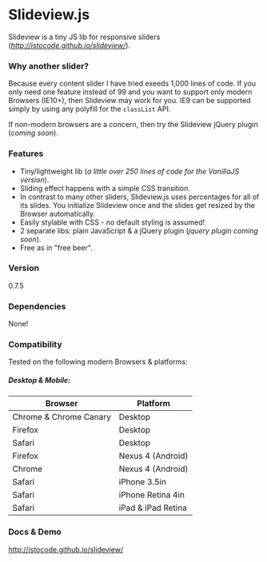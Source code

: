 Slideview.js
=========

Slideview is a tiny JS lib for responsive sliders (_<http://istocode.github.io/slideview/>_).

### Why another slider?
Because every content slider I have tried exeeds 1,000 lines of code. If you only need one feature instead of 99 and you want to support only modern Browsers (IE10+), then Slideview may work for you. IE9 can be supported simply by using any polyfill for the `classList` API.

If non-modern browsers are a concern, then try the Slideview jQuery plugin (_coming soon_).



### Features
* Tiny/lightweight lib (_a little over 250 lines of code for the VanillaJS version_).
* Sliding effect happens with a simple CSS transition.
* In contrast to many other sliders, Slideview.js uses percentages for all of its slides. You initialize Slideview once and the slides get resized by the Browser automatically.
* Easily stylable with CSS - no default styling is assumed!
* 2 separate libs: plain JavaScript & a jQuery plugin (_jquery plugin coming soon_).
* Free as in "free beer".



### Version
0.7.5


### Dependencies
None!



### Compatibility
Tested on the following modern Browsers & platforms:

##### Desktop & Mobile:
<table>
  <thead>
    <tr>
      <th>Browser</th>
      <th>Platform</th>
    </tr>
  </thead>
  <tbody>
    <tr>
      <td>Chrome & Chrome Canary</td>
      <td>Desktop</td>
    </tr>
    <tr>
      <td>Firefox</td>
      <td>Desktop</td>
    </tr>
    <tr>
      <td>Safari</td>
      <td>Desktop</td>
    </tr>
    <tr>
      <td>Firefox</td>
      <td>Nexus 4 (Android)</td>
    </tr>
    <tr>
      <td>Chrome</td>
      <td>Nexus 4 (Android)</td>
    </tr>
    <tr>
      <td>Safari</td>
      <td>iPhone 3.5in</td>
    </tr>
    <tr>
      <td>Safari</td>
      <td>iPhone Retina 4in</td>
    </tr>
    <tr>
      <td>Safari</td>
      <td>iPad & iPad Retina</td>
    </tr>
  </tbody>
</table>



### Docs & Demo
<http://istocode.github.io/slideview/>
